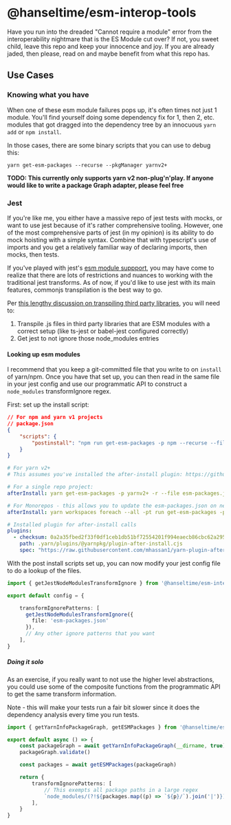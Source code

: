 # @hanseltime/esm-interop-tools

Have you run into the dreaded "Cannot require a module" error from the interoperability nightmare that is the ES Module cut over?
If not, you sweet child, leave this repo and keep your innocence and joy. If you are already jaded, then please, read on and maybe
benefit from what this repo has.

## Use Cases

### Knowing what you have

When one of these esm module failures pops up, it's often times not just 1 module.  You'll find yourself doing some dependency fix for 1, then 2, etc.
modules that got dragged into the dependency tree by an innocuous `yarn add` or `npm install`.

In those cases, there are some binary scripts that you can use to debug this:

```
yarn get-esm-packages --recurse --pkgManager yarnv2+
```

__TODO: This currently only supports yarn v2 non-plug'n'play.  If anyone would like to write a package Graph adapter, please feel free__

### Jest

If you're like me, you either have a massive repo of jest tests with mocks, or want to use jest because of it's rather comprehensive tooling.
However, one of the most comprehensive parts of jest (in my opinion) is its ability to do mock hoisting with a simple syntax.  Combine that with
typescript's use of imports and you get a relatively familiar way of declaring imports, then mocks, then tests.

If you've played with jest's [esm module suppport](https://jestjs.io/docs/ecmascript-modules), you may have come to realize that there are lots of
restrictions and nuances to working with the traditional jest transforms.  As of now, if you'd like to use jest with its main features, commonjs
transpilation is the best way to go.

Per [this lengthy discussion on transpiling third party libraries](https://stackoverflow.com/questions/58613492/how-to-resolve-cannot-use-import-statement-outside-a-module-from-jest-when-run?page=1&tab=scoredesc#tab-top),
you will need to:

1. Transpile .js files in third party libraries that are ESM modules with a correct setup (like ts-jest or babel-jest configured correctly)
2. Get jest to not ignore those node_modules entries

#### Looking up esm modules

I recommend that you keep a git-committed file that you write to on `install` of yarn/npm.  Once you have that set up, you can then
read in the same file in your jest config and use our programmatic API to construct a `node_modules` transformIgnore regex.

First: set up the install script:

```json
// For npm and yarn v1 projects
// package.json
{
    "scripts": {
        "postinstall": "npm run get-esm-packages -p npm --recurse --file esm-modules.json --quiet"
    }
}

```

```yaml
# For yarn v2+
# This assumes you've installed the after-install plugin: https://github.com/mhassan1/yarn-plugin-after-install

# For a single repo project:
afterInstall: yarn get-esm-packages -p yarnv2+ -r --file esm-packages.json --quiet

# For Monorepos - this allows you to update the esm-packages.json on new installs
afterInstall: yarn workspaces foreach --all -pt run get-esm-packages -p yarnv2+ -r --file esm-packages.json --quiet

# Installed plugin for after-install calls
plugins:
  - checksum: 0a2a35fbed2f33f0df1ceb1db51bf72554201f994eaecb86cbc62a295c3d05f7cc44fa8be8e64fc5e1c0bee4f529a17a0cc429ea9e3486ad467443291d5a8e3b
    path: .yarn/plugins/@yarnpkg/plugin-after-install.cjs
    spec: "https://raw.githubusercontent.com/mhassan1/yarn-plugin-after-install/refs/tags/v0.6.0/bundles/%40yarnpkg/plugin-after-install.js"
```

With the post install scripts set up, you can now modify your jest config file to do a lookup of the files.

```typescript
import { getJestNodeModulesTransformIgnore } from '@hanseltime/esm-interop-tools'

export default config = {

    transformIgnorePatterns: [
      getJestNodeModulesTransformIgnore({
        file: 'esm-packages.json'
      }),
      // Any other ignore patterns that you want
    ],
}
```
##### Doing it solo

As an exercise, if you really want to not use the higher level abstractions, you could use some of the composite
functions from the programmatic API to get the same transform information.

Note - this will make your tests run a fair bit slower since it does the dependency analysis every time you run tests.

```typescript
import { getYarnInfoPackageGraph, getESMPackages } from '@hanseltime/esm-interop-tools'

export default async () => {
    const packageGraph = await getYarnInfoPackageGraph(__dirname, true)
    packageGraph.validate()

    const packages = await getESMPackages(packageGraph)

    return {
        transformIgnorePatterns: [
            // This exempts all package paths in a large regex
            `node_modules/(?!${packages.map((p) => `${p}/`).join('|')})`
        ],
    }
}
```
